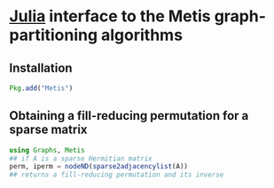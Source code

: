 #  [Julia](http://julialang.org) interface to the Metis graph-partitioning algorithms

## Installation

```julia
Pkg.add("Metis")
```

## Obtaining a fill-reducing permutation for a sparse matrix

```julia
using Graphs, Metis
## if A is a sparse Hermitian matrix
perm, iperm = nodeND(sparse2adjacencylist(A)) 
## returns a fill-reducing permutation and its inverse
```
